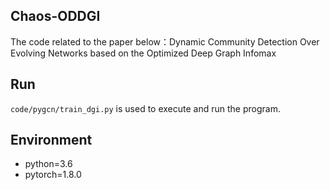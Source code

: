 ## Chaos-ODDGI
The code related to the paper below：Dynamic Community Detection Over Evolving Networks based on the Optimized Deep Graph Infomax

## Run

`code/pygcn/train_dgi.py` is used to execute and run the program.

## Environment

- python=3.6
- pytorch=1.8.0
